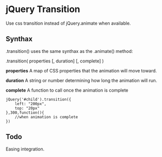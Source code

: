 jQuery Transition
=================

Use css transition instead of jQuery.animate when available.

Synthax
-------

.transition() uses the same synthax as the .animate() method:

.transition( properties [, duration] [, complete] )

**properties** A map of CSS properties that the animation will move toward.

**duration** A string or number determining how long the animation will run.

**complete** A function to call once the animation is complete


	jQuery('#child').transition({
		left: "200px",
		top: "20px"
	},300,function(){
		//when animation is complete
	})

Todo
----

Easing integration.